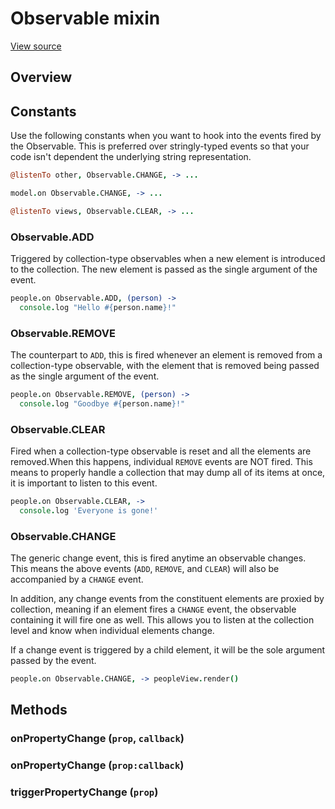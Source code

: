 # Observable mixin

[View source](lib/observable/Observable.coffee)

## Overview

## Constants

Use the following constants when you want to hook into the events fired by the
Observable. This is preferred over stringly-typed events so that your code isn't
dependent the underlying string representation.

```coffeescript
@listenTo other, Observable.CHANGE, -> ...

model.on Observable.CHANGE, -> ...

@listenTo views, Observable.CLEAR, -> ...
```

### Observable.ADD

Triggered by collection-type observables when a new element is introduced to the collection. The new element is passed as the single argument of the event.

```coffeescript
people.on Observable.ADD, (person) ->
  console.log "Hello #{person.name}!"
```

### Observable.REMOVE

The counterpart to `ADD`, this is fired whenever an element is removed from a collection-type observable, with the element that is removed being passed as the single argument of the event.

```coffeescript
people.on Observable.REMOVE, (person) ->
  console.log "Goodbye #{person.name}!"
```

### Observable.CLEAR

Fired when a collection-type observable is reset and all the elements are removed.When this happens, individual `REMOVE` events are NOT fired. This means to properly handle a collection that may dump all of its items at once, it is important to listen to this event.

```coffeescript
people.on Observable.CLEAR, ->
  console.log 'Everyone is gone!'
```

### Observable.CHANGE

The generic change event, this is fired anytime an observable changes. This means the above events (`ADD`, `REMOVE`, and `CLEAR`) will also be accompanied by a `CHANGE` event.

In addition, any change events from the constituent elements are proxied by collection, meaning if an element fires a `CHANGE` event, the observable containing it will fire one as well. This allows you to listen at the collection level and know when individual elements change.

If a change event is triggered by a child element, it will be the sole argument passed by the event.

```coffeescript
people.on Observable.CHANGE, -> peopleView.render()
```

## Methods

### onPropertyChange (`prop`, `callback`)

### onPropertyChange (`prop:callback`)

### triggerPropertyChange (`prop`)


